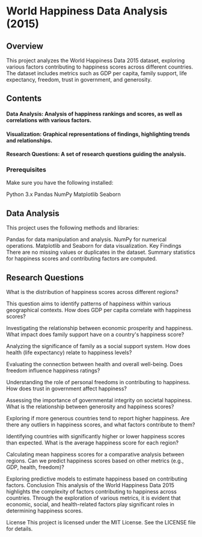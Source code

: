 # World Happiness Data Analysis (2015)
## Overview
This project analyzes the World Happiness Data 2015 dataset, exploring various factors contributing to happiness scores across different countries. The dataset includes metrics such as GDP per capita, family support, life expectancy, freedom, trust in government, and generosity.

## Contents
#### Data Analysis: Analysis of happiness rankings and scores, as well as correlations with various factors.
#### Visualization: Graphical representations of findings, highlighting trends and relationships.
#### Research Questions: A set of research questions guiding the analysis.

### Prerequisites
Make sure you have the following installed:

Python 3.x
Pandas
NumPy
Matplotlib
Seaborn

## Data Analysis
This project uses the following methods and libraries:

Pandas for data manipulation and analysis.
NumPy for numerical operations.
Matplotlib and Seaborn for data visualization.
Key Findings
There are no missing values or duplicates in the dataset.
Summary statistics for happiness scores and contributing factors are computed.
## Research Questions
What is the distribution of happiness scores across different regions?

This question aims to identify patterns of happiness within various geographical contexts.
How does GDP per capita correlate with happiness scores?

Investigating the relationship between economic prosperity and happiness.
What impact does family support have on a country's happiness score?

Analyzing the significance of family as a social support system.
How does health (life expectancy) relate to happiness levels?

Evaluating the connection between health and overall well-being.
Does freedom influence happiness ratings?

Understanding the role of personal freedoms in contributing to happiness.
How does trust in government affect happiness?

Assessing the importance of governmental integrity on societal happiness.
What is the relationship between generosity and happiness scores?

Exploring if more generous countries tend to report higher happiness.
Are there any outliers in happiness scores, and what factors contribute to them?

Identifying countries with significantly higher or lower happiness scores than expected.
What is the average happiness score for each region?

Calculating mean happiness scores for a comparative analysis between regions.
Can we predict happiness scores based on other metrics (e.g., GDP, health, freedom)?

Exploring predictive models to estimate happiness based on contributing factors.
Conclusion
This analysis of the World Happiness Data 2015 highlights the complexity of factors contributing to happiness across countries. Through the exploration of various metrics, it is evident that economic, social, and health-related factors play significant roles in determining happiness scores.

License
This project is licensed under the MIT License. See the LICENSE file for details.
